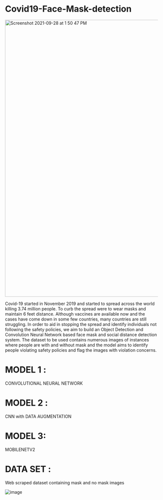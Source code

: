 # Covid19-Face-Mask-detection
<img width="911" alt="Screenshot 2021-09-28 at 1 50 47 PM" src="https://user-images.githubusercontent.com/63378154/135051224-e848d740-8006-4be8-b302-d69fbf79572f.png">

Covid-19 started in November 2019 and started to spread across the world killing 3.74 million people. 
To curb the spread were to wear masks and maintain 6 feet distance. Although vaccines are available now and the cases have come down in some few countries,
many countries are still struggling. In order to aid in stopping the spread and identify individuals not following the safety policies,
we aim to build an Object Detection and Convolution Neural Network based face mask and social distance detection system. 
The dataset to be used contains numerous images of instances where people are with and without mask and the model aims to identify people violating safety policies and flag the images with violation concerns.


# MODEL 1 :
CONVOLUTIONAL NEURAL NETWORK

# MODEL 2 :
CNN with DATA AUGMENTATION

# MODEL 3:
MOBILENETV2 

# DATA SET :
Web scraped dataset containing mask and no mask images

![image](https://user-images.githubusercontent.com/63378154/122964267-b03fca80-d3a4-11eb-979a-9a7669a8133d.png)


